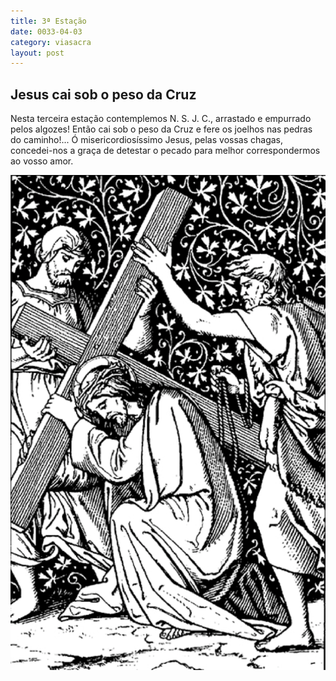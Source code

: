 ```yaml
---
title: 3ª Estação
date: 0033-04-03
category: viasacra
layout: post
---
```


## Jesus cai sob o peso da Cruz

Nesta terceira estação contemplemos N. S. J. C., arrastado e empurrado pelos algozes! Então cai sob o peso da Cruz e fere os joelhos nas pedras do caminho!... Ó misericordiosíssimo Jesus, pelas vossas chagas, concedei-nos a graça de detestar o pecado para melhor correspondermos ao vosso amor.

![estacao 3](/assets/img/station3.png)
